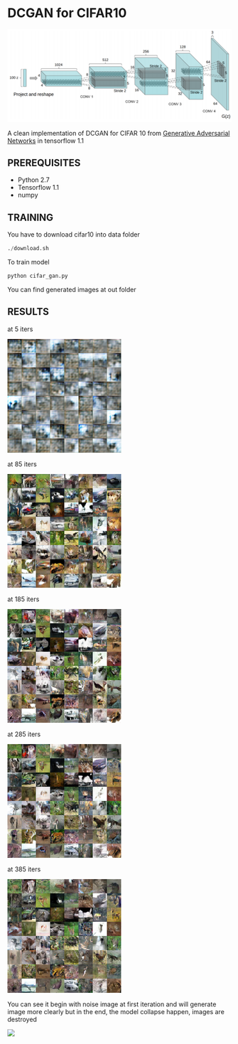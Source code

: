 # DCGAN for CIFAR10

![](./out/DCGAN.png)

A clean implementation of DCGAN for CIFAR 10 from [Generative Adversarial Networks](https://arxiv.org/abs/1406.2661) in tensorflow 1.1

## PREREQUISITES
- Python 2.7
- Tensorflow 1.1
- numpy

## TRAINING
You have to download cifar10 into data folder 
```python
./download.sh
```
To train model 
```python
python cifar_gan.py
```

You can find generated images at out folder

## RESULTS
at 5 iters

![](./out/0005.png)

at 85 iters

![](./out/0085.png)

at 185 iters

![](./out/0185.png)

at 285 iters

![](./out/0285.png)

at 385 iters

![](./out/0385.png)

You can see it begin with noise image at first iteration and will generate image more clearly but in the end, the model collapse happen, images are destroyed
 
![](./out/cifar_gan.gif)
